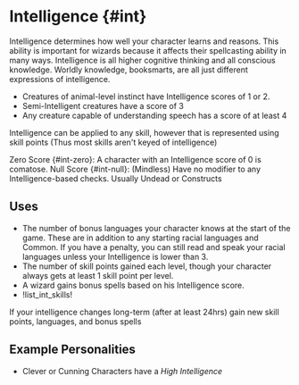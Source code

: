 # Intelligence {#int}

Intelligence determines how well your character learns and reasons. This ability is important for wizards because it affects their spellcasting ability in many ways.
Intelligence is all higher cognitive thinking and all conscious knowledge. Worldly knowledge, booksmarts, are all just different expressions of intelligence.

* Creatures of animal-level instinct have Intelligence scores of 1 or 2.
* Semi-Intelligent creatures have a score of 3
* Any creature capable of understanding speech has a score of at least 4

Intelligence can be applied to any skill, however that is represented using skill points (Thus most skills aren't keyed of intelligence)

Zero Score {#int-zero}: A character with an Intelligence score of 0 is comatose.
Null Score {#int-null}: (Mindless) Have no modifier to any Intelligence-based checks. Usually Undead or Constructs

## Uses

* The number of bonus languages your character knows at the start of the game. These are in addition to any starting racial languages and Common. If you have a penalty, you can still read and speak your racial languages unless your Intelligence is lower than 3.
* The number of skill points gained each level, though your character always gets at least 1 skill point per level.
* A wizard gains bonus spells based on his Intelligence score.
* !list_int_skills!

If your intelligence changes long-term (after at least 24hrs) gain new skill points, languages, and bonus spells


## Example Personalities

* Clever or Cunning Characters have a *High Intelligence*

